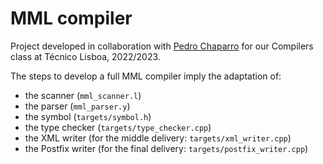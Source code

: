 # MML compiler

Project developed in collaboration with [Pedro Chaparro](https://github.com/PedroChaps) for our Compilers class at Técnico Lisboa, 2022/2023.

The steps to develop a full MML compiler imply the adaptation of:
* the scanner (`mml_scanner.l`)
* the parser (`mml_parser.y`)
* the symbol (`targets/symbol.h`)
* the type checker (`targets/type_checker.cpp`)
* the XML writer (for the middle delivery: `targets/xml_writer.cpp`)
* the Postfix writer (for the final delivery: `targets/postfix_writer.cpp`)
